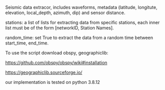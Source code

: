 

Seismic data extracor, includes waveforms, metadata (latitude, longitute, elevation, local_depth, azimuth, dip) and sensor distance.

stations: a list of lists for extracting data from specific stations, each inner list must be of the form [networkID, Station Names].

random_time: set True to extract the data from a random time between start_time, end_time.



To use the script download obspy, geographiclib:

https://github.com/obspy/obspy/wiki#installation

https://geographiclib.sourceforge.io/

our implementation is tested on python 3.8.12



